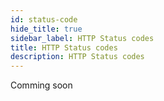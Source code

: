 ```yaml
---
id: status-code
hide_title: true
sidebar_label: HTTP Status codes
title: HTTP Status codes
description: HTTP Status codes
---
```


Comming soon
